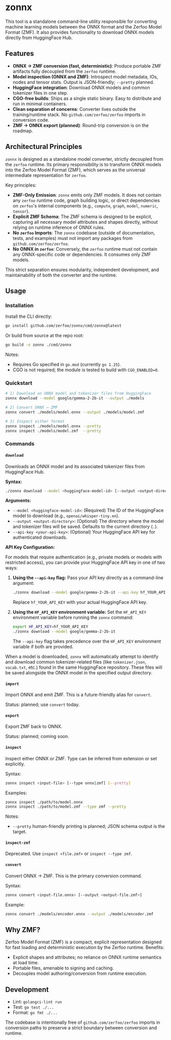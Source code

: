 # zonnx

This tool is a standalone command-line utility responsible for converting machine learning models between the ONNX format and the Zerfoo Model Format (ZMF). It also provides functionality to download ONNX models directly from HuggingFace Hub.

## Features

- **ONNX → ZMF conversion (fast, deterministic)**: Produce portable ZMF artifacts fully decoupled from the `zerfoo` runtime.
- **Model inspection (ONNX and ZMF)**: Introspect model metadata, IOs, nodes and tensor stats. Output is JSON-friendly; `--pretty` planned.
- **HuggingFace integration**: Download ONNX models and common tokenizer files in one step.
- **CGO-free builds**: Ships as a single static binary. Easy to distribute and run in minimal containers.
- **Clean separation of concerns**: Converter lives outside the training/runtime stack. No `github.com/zerfoo/zerfoo` imports in conversion code.
- **ZMF → ONNX export (planned)**: Round-trip conversion is on the roadmap.

## Architectural Principles

`zonnx` is designed as a standalone model converter, strictly decoupled from the `zerfoo` runtime. Its primary responsibility is to transform ONNX models into the Zerfoo Model Format (ZMF), which serves as the universal intermediate representation for `zerfoo`.

Key principles:

- **ZMF-Only Emission**: `zonnx` emits only ZMF models. It does not contain any `zerfoo` runtime code, graph building logic, or direct dependencies on `zerfoo`'s internal components (e.g., `compute`, `graph`, `model`, `numeric`, `tensor`).
- **Explicit ZMF Schema**: The ZMF schema is designed to be explicit, capturing all necessary model attributes and shapes directly, without relying on runtime inference of ONNX rules.
- **No `zerfoo` Imports**: The `zonnx` codebase (outside of documentation, tests, and examples) must not import any packages from `github.com/zerfoo/zerfoo`.
- **No ONNX in `zerfoo`**: Conversely, the `zerfoo` runtime must not contain any ONNX-specific code or dependencies. It consumes only ZMF models.

This strict separation ensures modularity, independent development, and maintainability of both the converter and the runtime.

## Usage

### Installation

Install the CLI directly:

```bash
go install github.com/zerfoo/zonnx/cmd/zonnx@latest
```

Or build from source at the repo root:

```bash
go build -o zonnx ./cmd/zonnx
```

Notes:
- Requires Go specified in `go.mod` (currently `go 1.25`).
- CGO is not required; the module is tested to build with `CGO_ENABLED=0`.

### Quickstart

```bash
# 1) Download an ONNX model and tokenizer files from HuggingFace
zonnx download --model google/gemma-2-2b-it --output ./models

# 2) Convert ONNX → ZMF
zonnx convert ./models/model.onnx --output ./models/model.zmf

# 3) Inspect either format
zonnx inspect ./models/model.onnx --pretty
zonnx inspect ./models/model.zmf  --pretty
```

### Commands

#### `download`

Downloads an ONNX model and its associated tokenizer files from HuggingFace Hub.

**Syntax:**

```bash
./zonnx download --model <huggingface-model-id> [--output <output-directory>] [--api-key <your-api-key>]
```

**Arguments:**

- `--model <huggingface-model-id>`: (Required) The ID of the HuggingFace model to download (e.g., `openai/whisper-tiny.en`).
- `--output <output-directory>`: (Optional) The directory where the model and tokenizer files will be saved. Defaults to the current directory (`.`).
- `--api-key <your-api-key>`: (Optional) Your HuggingFace API key for authenticated downloads.

**API Key Configuration:**

For models that require authentication (e.g., private models or models with restricted access), you can provide your HuggingFace API key in one of two ways:

1.  **Using the `--api-key` flag:**
    Pass your API key directly as a command-line argument:
    ```bash
    ./zonnx download --model google/gemma-2-2b-it --api-key hf_YOUR_API_KEY
    ```
    Replace `hf_YOUR_API_KEY` with your actual HuggingFace API key.

2.  **Using the `HF_API_KEY` environment variable:**
    Set the `HF_API_KEY` environment variable before running the `zonnx` command:
    ```bash
    export HF_API_KEY=hf_YOUR_API_KEY
    ./zonnx download --model google/gemma-2-2b-it
    ```
    The `--api-key` flag takes precedence over the `HF_API_KEY` environment variable if both are provided.

When a model is downloaded, `zonnx` will automatically attempt to identify and download common tokenizer-related files (like `tokenizer.json`, `vocab.txt`, etc.) found in the same HuggingFace repository. These files will be saved alongside the ONNX model in the specified output directory.

#### `import`

Import ONNX and emit ZMF. This is a future-friendly alias for `convert`.

Status: planned; use `convert` today.

#### `export`

Export ZMF back to ONNX.

Status: planned; coming soon.

#### `inspect`

Inspect either ONNX or ZMF. Type can be inferred from extension or set explicitly.

Syntax:

```bash
zonnx inspect <input-file> [--type onnx|zmf] [--pretty]
```

Examples:

```bash
zonnx inspect ./path/to/model.onnx
zonnx inspect ./path/to/model.zmf --type zmf --pretty
```

Notes:
- `--pretty` human-friendly printing is planned; JSON schema output is the target.

#### `inspect-zmf`

Deprecated. Use `inspect <file.zmf>` or `inspect --type zmf`.

#### `convert`

Convert ONNX → ZMF. This is the primary conversion command.

Syntax:

```bash
zonnx convert <input-file.onnx> [--output <output-file.zmf>]
```

Example:

```bash
zonnx convert ./models/encoder.onnx --output ./models/encoder.zmf
```

## Why ZMF?

Zerfoo Model Format (ZMF) is a compact, explicit representation designed for fast loading and deterministic execution by the Zerfoo runtime. Benefits:

- Explicit shapes and attributes; no reliance on ONNX runtime semantics at load time.
- Portable files, amenable to signing and caching.
- Decouples model authoring/conversion from runtime execution.

## Development

- Lint: `golangci-lint run`
- Test: `go test ./...`
- Format: `go fmt ./...`

The codebase is intentionally free of `github.com/zerfoo/zerfoo` imports in conversion paths to preserve a strict boundary between conversion and runtime.
